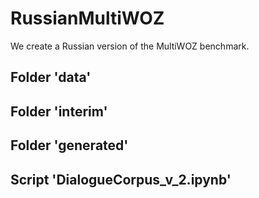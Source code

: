 # RussianMultiWOZ
We create a Russian version of the MultiWOZ benchmark.

## Folder 'data'

## Folder 'interim'

## Folder 'generated'

## Script 'DialogueCorpus_v_2.ipynb'
